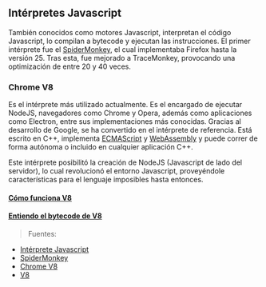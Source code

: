## Intérpretes Javascript

También conocidos como motores Javascript, interpretan el código Javascript, lo compilan a bytecode y ejecutan las instrucciones. El primer intérprete fue el [SpiderMonkey](https://en.wikipedia.org/wiki/SpiderMonkey), el cual implementaba Firefox hasta la versión 25. Tras esta, fue mejorado a TraceMonkey, provocando una optimización de entre 20 y 40 veces.

### Chrome V8
Es el intérprete más utilizado actualmente. Es el encargado de ejecutar NodeJS, navegadores como Chrome y Opera, además como aplicaciones como Electron, entre sus implementaciones más conocidas. Gracias al desarrollo de Google, se ha convertido en el intérprete de referencia. Está escrito en C++, implementa [ECMAScript](https://tc39.es/ecma262/) y [WebAssembly](https://webassembly.github.io/spec/core/) y puede correr de forma autónoma o incluido en cualquier aplicación C++.

Este intérprete posibilitó la creación de NodeJS (Javascript de lado del servidor), lo cual revolucionó el entorno Javascript, proveyéndole características para el lenguaje imposibles hasta entonces.

#### [Cómo funciona V8](https://github.com/mondeja/fullstack/blob/master/backend/src/005-entorno_de_ejecucion/javascript/engines/v8/how-works.md)
#### [Entiendo el bytecode de V8](https://github.com/mondeja/fullstack/tree/master/backend/src/005-entorno_de_ejecucion/javascript/engines/v8/understand-v8-bytecode)

> Fuentes:
- [Intérprete Javascript](https://en.wikipedia.org/wiki/JavaScript_engine)
- [SpiderMonkey](https://en.wikipedia.org/wiki/SpiderMonkey)
- [Chrome V8](https://en.wikipedia.org/wiki/Chrome_V8)
- [V8](https://v8.dev/)
